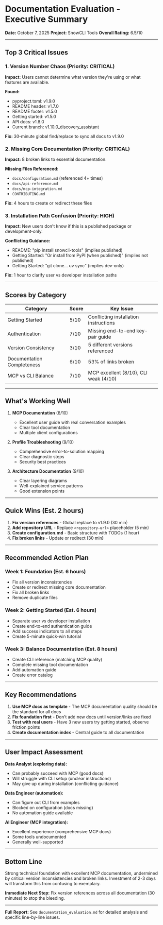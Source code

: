 # Documentation Evaluation - Executive Summary

**Date:** October 7, 2025
**Project:** SnowCLI Tools
**Overall Rating:** 6.5/10

---

## Top 3 Critical Issues

### 1. Version Number Chaos (Priority: CRITICAL)
**Impact:** Users cannot determine what version they're using or what features are available.

**Found:**
- pyproject.toml: v1.9.0
- README header: v1.7.0
- README footer: v1.5.0
- Getting started: v1.5.0
- API docs: v1.8.0
- Current branch: v1.10.0_discovery_assistant

**Fix:** 30-minute global find/replace to sync all docs to v1.9.0

### 2. Missing Core Documentation (Priority: CRITICAL)
**Impact:** 8 broken links to essential documentation.

**Missing Files Referenced:**
- `docs/configuration.md` (referenced 4+ times)
- `docs/api-reference.md`
- `docs/mcp-integration.md`
- `CONTRIBUTING.md`

**Fix:** 4 hours to create or redirect these files

### 3. Installation Path Confusion (Priority: HIGH)
**Impact:** New users don't know if this is a published package or development-only.

**Conflicting Guidance:**
- README: "pip install snowcli-tools" (implies published)
- Getting Started: "Or install from PyPI (when published)" (implies not published)
- Getting Started: "git clone... uv sync" (implies dev-only)

**Fix:** 1 hour to clarify user vs developer installation paths

---

## Scores by Category

| Category | Score | Key Issue |
|----------|-------|-----------|
| Getting Started | 5/10 | Conflicting installation instructions |
| Authentication | 7/10 | Missing end-to-end key-pair guide |
| Version Consistency | 3/10 | 5 different versions referenced |
| Documentation Completeness | 6/10 | 53% of links broken |
| MCP vs CLI Balance | 7/10 | MCP excellent (8/10), CLI weak (4/10) |

---

## What's Working Well

1. **MCP Documentation** (8/10)
   - Excellent user guide with real conversation examples
   - Clear tool documentation
   - Multiple client configurations

2. **Profile Troubleshooting** (9/10)
   - Comprehensive error-to-solution mapping
   - Clear diagnostic steps
   - Security best practices

3. **Architecture Documentation** (9/10)
   - Clear layering diagrams
   - Well-explained service patterns
   - Good extension points

---

## Quick Wins (Est. 2 hours)

1. **Fix version references** - Global replace to v1.9.0 (30 min)
2. **Add repository URL** - Replace `<repository-url>` placeholder (5 min)
3. **Create configuration.md** - Basic structure with TODOs (1 hour)
4. **Fix broken links** - Update or redirect (30 min)

---

## Recommended Action Plan

### Week 1: Foundation (Est. 6 hours)
- Fix all version inconsistencies
- Create or redirect missing core documentation
- Fix all broken links
- Remove duplicate files

### Week 2: Getting Started (Est. 6 hours)
- Separate user vs developer installation
- Create end-to-end authentication guide
- Add success indicators to all steps
- Create 5-minute quick-win tutorial

### Week 3: Balance Documentation (Est. 8 hours)
- Create CLI reference (matching MCP quality)
- Complete missing tool documentation
- Add automation guide
- Create error catalog

---

## Key Recommendations

1. **Use MCP docs as template** - The MCP documentation quality should be the standard for all docs
2. **Fix foundation first** - Don't add new docs until version/links are fixed
3. **Test with real users** - Have 3 new users try getting started, observe friction points
4. **Create documentation index** - Central guide to all documentation

---

## User Impact Assessment

**Data Analyst (exploring data):**
- Can probably succeed with MCP (good docs)
- Will struggle with CLI setup (unclear instructions)
- May give up during installation (conflicting guidance)

**Data Engineer (automation):**
- Can figure out CLI from examples
- Blocked on configuration (docs missing)
- No automation guide available

**AI Engineer (MCP integration):**
- Excellent experience (comprehensive MCP docs)
- Some tools undocumented
- Generally well-supported

---

## Bottom Line

Strong technical foundation with excellent MCP documentation, undermined by critical version inconsistencies and broken links. Investment of 2-3 days will transform this from confusing to exemplary.

**Immediate Next Step:** Fix version references across all documentation (30 minutes) to stop the bleeding.

---

**Full Report:** See `documentation_evaluation.md` for detailed analysis and specific line-by-line issues.
